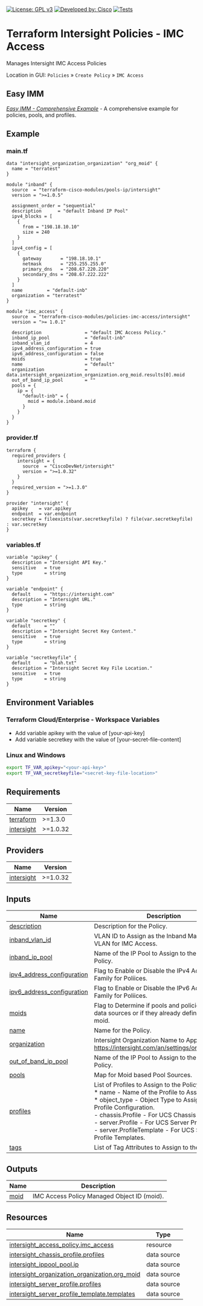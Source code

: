 <!-- BEGIN_TF_DOCS -->
[![License: GPL v3](https://img.shields.io/badge/License-GPLv3-blue.svg)](https://www.gnu.org/licenses/gpl-3.0)
[![Developed by: Cisco](https://img.shields.io/badge/Developed%20by-Cisco-blue)](https://developer.cisco.com)
[![Tests](https://github.com/terraform-cisco-modules/terraform-intersight-policies-imc-access/actions/workflows/terratest.yml/badge.svg)](https://github.com/terraform-cisco-modules/terraform-intersight-policies-imc-access/actions/workflows/terratest.yml)

# Terraform Intersight Policies - IMC Access
Manages Intersight IMC Access Policies

Location in GUI:
`Policies` » `Create Policy` » `IMC Access`

## Easy IMM

[*Easy IMM - Comprehensive Example*](https://github.com/terraform-cisco-modules/easy-imm-comprehensive-example) - A comprehensive example for policies, pools, and profiles.

## Example

### main.tf
```hcl
data "intersight_organization_organization" "org_moid" {
  name = "terratest"
}

module "inband" {
  source  = "terraform-cisco-modules/pools-ip/intersight"
  version = ">=1.0.5"

  assignment_order = "sequential"
  description      = "default Inband IP Pool"
  ipv4_blocks = [
    {
      from = "198.18.10.10"
      size = 240
    }
  ]
  ipv4_config = [
    {
      gateway       = "198.18.10.1"
      netmask       = "255.255.255.0"
      primary_dns   = "208.67.220.220"
      secondary_dns = "208.67.222.222"
    }
  ]
  name         = "default-inb"
  organization = "terratest"
}

module "imc_access" {
  source  = "terraform-cisco-modules/policies-imc-access/intersight"
  version = ">= 1.0.1"

  description                = "default IMC Access Policy."
  inband_ip_pool             = "default-inb"
  inband_vlan_id             = 4
  ipv4_address_configuration = true
  ipv6_address_configuration = false
  moids                      = true
  name                       = "default"
  organization               = data.intersight_organization_organization.org_moid.results[0].moid
  out_of_band_ip_pool        = ""
  pools = {
    ip = {
      "default-inb" = {
        moid = module.inband.moid
      }
    }
  }
}

```

### provider.tf
```hcl
terraform {
  required_providers {
    intersight = {
      source  = "CiscoDevNet/intersight"
      version = ">=1.0.32"
    }
  }
  required_version = ">=1.3.0"
}

provider "intersight" {
  apikey    = var.apikey
  endpoint  = var.endpoint
  secretkey = fileexists(var.secretkeyfile) ? file(var.secretkeyfile) : var.secretkey
}
```

### variables.tf
```hcl
variable "apikey" {
  description = "Intersight API Key."
  sensitive   = true
  type        = string
}

variable "endpoint" {
  default     = "https://intersight.com"
  description = "Intersight URL."
  type        = string
}

variable "secretkey" {
  default     = ""
  description = "Intersight Secret Key Content."
  sensitive   = true
  type        = string
}

variable "secretkeyfile" {
  default     = "blah.txt"
  description = "Intersight Secret Key File Location."
  sensitive   = true
  type        = string
}
```

## Environment Variables

### Terraform Cloud/Enterprise - Workspace Variables
- Add variable apikey with the value of [your-api-key]
- Add variable secretkey with the value of [your-secret-file-content]

### Linux and Windows
```bash
export TF_VAR_apikey="<your-api-key>"
export TF_VAR_secretkeyfile="<secret-key-file-location>"
```

## Requirements

| Name | Version |
|------|---------|
| <a name="requirement_terraform"></a> [terraform](#requirement\_terraform) | >=1.3.0 |
| <a name="requirement_intersight"></a> [intersight](#requirement\_intersight) | >=1.0.32 |
## Providers

| Name | Version |
|------|---------|
| <a name="provider_intersight"></a> [intersight](#provider\_intersight) | >=1.0.32 |
## Inputs

| Name | Description | Type | Default | Required |
|------|-------------|------|---------|:--------:|
| <a name="input_description"></a> [description](#input\_description) | Description for the Policy. | `string` | `""` | no |
| <a name="input_inband_vlan_id"></a> [inband\_vlan\_id](#input\_inband\_vlan\_id) | VLAN ID to Assign as the Inband Management VLAN for IMC Access. | `number` | `4` | no |
| <a name="input_inband_ip_pool"></a> [inband\_ip\_pool](#input\_inband\_ip\_pool) | Name of the IP Pool to Assign to the IMC Access Policy. | `string` | `""` | no |
| <a name="input_ipv4_address_configuration"></a> [ipv4\_address\_configuration](#input\_ipv4\_address\_configuration) | Flag to Enable or Disable the IPv4 Address Family for Poliices. | `bool` | `true` | no |
| <a name="input_ipv6_address_configuration"></a> [ipv6\_address\_configuration](#input\_ipv6\_address\_configuration) | Flag to Enable or Disable the IPv6 Address Family for Poliices. | `bool` | `false` | no |
| <a name="input_moids"></a> [moids](#input\_moids) | Flag to Determine if pools and policies should be data sources or if they already defined as a moid. | `bool` | `false` | no |
| <a name="input_name"></a> [name](#input\_name) | Name for the Policy. | `string` | `"default"` | no |
| <a name="input_organization"></a> [organization](#input\_organization) | Intersight Organization Name to Apply Policy to.  https://intersight.com/an/settings/organizations/. | `string` | `"default"` | no |
| <a name="input_out_of_band_ip_pool"></a> [out\_of\_band\_ip\_pool](#input\_out\_of\_band\_ip\_pool) | Name of the IP Pool to Assign to the IMC Access Policy. | `string` | `""` | no |
| <a name="input_pools"></a> [pools](#input\_pools) | Map for Moid based Pool Sources. | `any` | `{}` | no |
| <a name="input_profiles"></a> [profiles](#input\_profiles) | List of Profiles to Assign to the Policy.<br>* name - Name of the Profile to Assign.<br>* object\_type - Object Type to Assign in the Profile Configuration.<br>  - chassis.Profile - For UCS Chassis Profiles.<br>  - server.Profile - For UCS Server Profiles.<br>  - server.ProfileTemplate - For UCS Server Profile Templates. | <pre>list(object(<br>    {<br>      name        = string<br>      object_type = optional(string, "server.Profile")<br>    }<br>  ))</pre> | `[]` | no |
| <a name="input_tags"></a> [tags](#input\_tags) | List of Tag Attributes to Assign to the Policy. | `list(map(string))` | `[]` | no |
## Outputs

| Name | Description |
|------|-------------|
| <a name="output_moid"></a> [moid](#output\_moid) | IMC Access Policy Managed Object ID (moid). |
## Resources

| Name | Type |
|------|------|
| [intersight_access_policy.imc_access](https://registry.terraform.io/providers/CiscoDevNet/intersight/latest/docs/resources/access_policy) | resource |
| [intersight_chassis_profile.profiles](https://registry.terraform.io/providers/CiscoDevNet/intersight/latest/docs/data-sources/chassis_profile) | data source |
| [intersight_ippool_pool.ip](https://registry.terraform.io/providers/CiscoDevNet/intersight/latest/docs/data-sources/ippool_pool) | data source |
| [intersight_organization_organization.org_moid](https://registry.terraform.io/providers/CiscoDevNet/intersight/latest/docs/data-sources/organization_organization) | data source |
| [intersight_server_profile.profiles](https://registry.terraform.io/providers/CiscoDevNet/intersight/latest/docs/data-sources/server_profile) | data source |
| [intersight_server_profile_template.templates](https://registry.terraform.io/providers/CiscoDevNet/intersight/latest/docs/data-sources/server_profile_template) | data source |
<!-- END_TF_DOCS -->